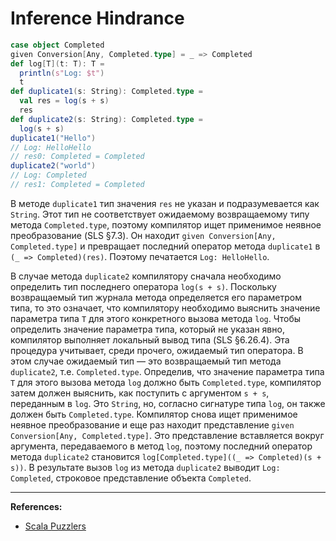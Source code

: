 # Inference Hindrance

```scala
case object Completed
given Conversion[Any, Completed.type] = _ => Completed
def log[T](t: T): T =
  println(s"Log: $t")
  t
def duplicate1(s: String): Completed.type =
  val res = log(s + s)
  res
def duplicate2(s: String): Completed.type =
  log(s + s)
duplicate1("Hello")
// Log: HelloHello
// res0: Completed = Completed
duplicate2("world")
// Log: Completed
// res1: Completed = Completed
```

В методе `duplicate1` тип значения `res` не указан и подразумевается как `String`. 
Этот тип не соответствует ожидаемому возвращаемому типу метода `Completed.type`, 
поэтому компилятор ищет применимое неявное преобразование (SLS §7.3). 
Он находит `given Conversion[Any, Completed.type]` 
и превращает последний оператор метода `duplicate1` в `(_ => Completed)(res)`. 
Поэтому печатается `Log: HelloHello`. 

В случае метода `duplicate2` компилятору сначала необходимо определить тип последнего оператора `log(s + s)`. 
Поскольку возвращаемый тип журнала метода определяется его параметром типа, 
то это означает, что компилятору необходимо выяснить значение параметра типа `T` 
для этого конкретного вызова метода `log`. 
Чтобы определить значение параметра типа, который не указан явно, 
компилятор выполняет локальный вывод типа (SLS §6.26.4). 
Эта процедура учитывает, среди прочего, ожидаемый тип оператора. 
В этом случае ожидаемый тип — это возвращаемый тип метода `duplicate2`, т.е. `Completed.type`. 
Определив, что значение параметра типа `T` для этого вызова метода `log` должно быть `Completed.type`, 
компилятор затем должен выяснить, как поступить с аргументом `s + s`, переданным в `log`. 
Это `String`, но, согласно сигнатуре типа `log`, он также должен быть `Completed.type`. 
Компилятор снова ищет применимое неявное преобразование 
и еще раз находит представление `given Conversion[Any, Completed.type]`. 
Это представление вставляется вокруг аргумента, передаваемого в метод `log`, 
поэтому последний оператор метода `duplicate2` становится `log[Completed.type]((_ => Completed)(s + s))`. 
В результате вызов `log` из метода `duplicate2` выводит `Log: Completed`, 
строковое представление объекта `Completed`.


---

**References:**
- [Scala Puzzlers](https://scalapuzzlers.com/index.html#pzzlr-066)
